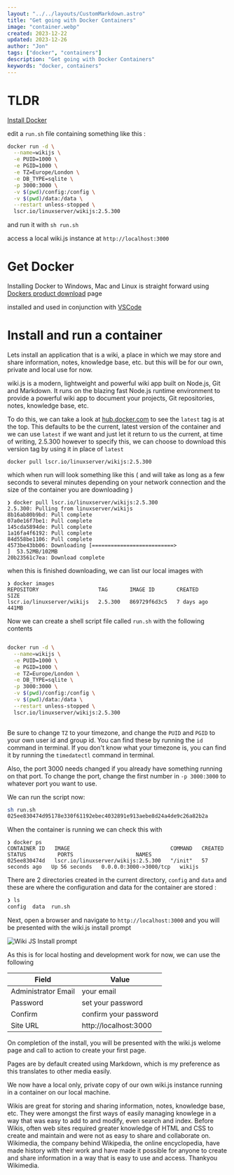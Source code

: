 ```yaml
---
layout: "../../layouts/CustomMarkdown.astro"
title: "Get going with Docker Containers"
image: "container.webp"
created: 2023-12-22
updated: 2023-12-26
author: "Jon"
tags: ["docker", "containers"]
description: "Get going with Docker Containers"
keywords: "docker, containers"
---
```


# TLDR

[Install Docker](https://www.docker.com/products/docker-desktop/)

edit a `run.sh` file containing something like this :

```bash
docker run -d \
  --name=wikijs \
  -e PUID=1000 \
  -e PGID=1000 \
  -e TZ=Europe/London \
  -e DB_TYPE=sqlite \
  -p 3000:3000 \
  -v $(pwd)/config:/config \
  -v $(pwd)/data:/data \
  --restart unless-stopped \
  lscr.io/linuxserver/wikijs:2.5.300

```

and run it with `sh run.sh`

access a local wiki.js instance at `http://localhost:3000`

# Get Docker

 Installing Docker to Windows, Mac and Linux is straight forward using [Dockers product download](https://www.docker.com/products/docker-desktop/) page
 
 
 installed and used in conjunction with [VSCode](https://code.visualstudio.com/download)

# Install and run a container

Lets install an application that is a wiki, a place in which we may store and share information, notes, knowledge base, etc. but this will be for our own, private and local use for now.

wiki.js is a modern, lightweight and powerful wiki app built on Node.js, Git and Markdown. It runs on the blazing fast Node.js runtime environment to provide a powerful wiki app to document your projects, Git repositories, notes, knowledge base, etc.

To do this, we can take a look at [hub.docker.com](https://hub.docker.com/r/linuxserver/wikijs/tags) to see the `latest` tag is at the top. This defaults to be the current, latest version of the container and we can use `latest` if we want and just let it return to us the current, at time of writing, 2.5.300 however to specify this, we can choose to download this version tag by using it in place of `latest`


```
docker pull lscr.io/linuxserver/wikijs:2.5.300
```

which when run will look something like this ( and will take as long as a few seconds to several minutes depending on your network connection and the size of the container you are downloading )

```
❯ docker pull lscr.io/linuxserver/wikijs:2.5.300
2.5.300: Pulling from linuxserver/wikijs
8b16ab80b9bd: Pull complete
07a0e16f7be1: Pull complete
145cda5894de: Pull complete
1a16fa4f6192: Pull complete
84d558be1106: Pull complete
4573be43bb06: Downloading [==========================>                        ]  53.52MB/102MB
20b23561c7ea: Download complete
```

when this is finished downloading, we can list our local images with

```
❯ docker images
REPOSITORY                   TAG       IMAGE ID       CREATED      SIZE
lscr.io/linuxserver/wikijs   2.5.300   869729f6d3c5   7 days ago   441MB
```

Now we can create a shell script file called `run.sh` with the following contents

```bash

docker run -d \
  --name=wikijs \
  -e PUID=1000 \
  -e PGID=1000 \
  -e TZ=Europe/London \
  -e DB_TYPE=sqlite \
  -p 3000:3000 \
  -v $(pwd)/config:/config \
  -v $(pwd)/data:/data \
  --restart unless-stopped \
  lscr.io/linuxserver/wikijs:2.5.300
  
```
Be sure to change `TZ` to your timezone, and change the `PUID` and `PGID` to your own user id and group id. You can find these by running the `id` command in terminal. If you don't know what your timezone is, you can find it by running the `timedatectl` command in terminal.

Also, the port 3000 needs changed if you already have something running on that port. To change the port, change the first number in `-p 3000:3000` to whatever port you want to use.

We can run the script now:

```bash
sh run.sh
025ee830474d95178e330f61192ebec4032891e913aebe8d24a4de9c26a82b2a
```

When the container is running we can check this with

```
❯ docker ps
CONTAINER ID   IMAGE                                COMMAND   CREATED          STATUS          PORTS                    NAMES
025ee830474d   lscr.io/linuxserver/wikijs:2.5.300   "/init"   57 seconds ago   Up 56 seconds   0.0.0.0:3000->3000/tcp   wikijs

```

There are 2 directories created in the current directory, `config` and `data` and these are where the configuration and data for the container are stored :

```bash
❯ ls
config  data  run.sh
```
Next, open a browser and navigate to `http://localhost:3000` and you will be presented with the wiki.js install prompt

![Wiki JS Install prompt](/images/wiki-js-install.webp)

As this is for local hosting and development work for now, we can use the following

| Field | Value |
| --- | --- |
| Administrator Email | your email |
| Password | set your password |
| Confirm | confirm your password |
| Site URL | http://localhost:3000 |

On completion of the install, you will be presented with the wiki.js welome page and call to action to create your first page.

Pages are by default created using Markdown, which is my preference as this translates to other media easily.

We now have a local only, private copy of our own wiki.js instance running in a container on our local machine.

Wikis are great for storing and sharing information, notes, knowledge base, etc. They were amongst the first ways of easily managing knowlege in a way that was easy to add to and modify, even search and index. Before Wikis, often web sites required greater knowledge of HTML and CSS to create and maintain and were not as easy to share and collaborate on. Wikimedia, the company behind Wikipedia, the online encyclopedia, have made history with their work and have made it possible for anyone to create and share information in a way that is easy to use and access. Thankyou Wikimedia.